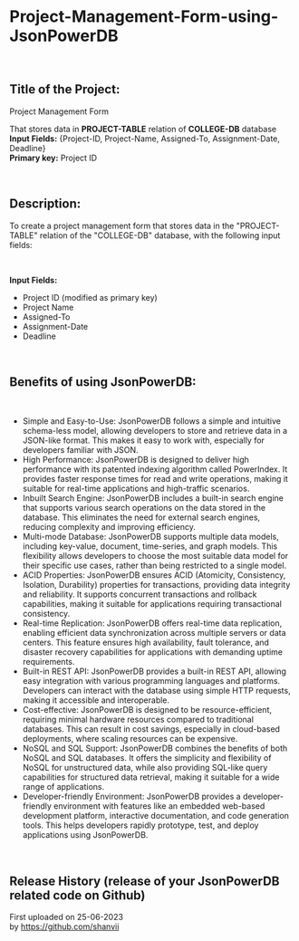 # Project-Management-Form-using-JsonPowerDB
</br>

<h2>Title of the Project:</h2>
Project Management Form

</br>

That stores data in **PROJECT-TABLE** relation of **COLLEGE-DB** database  
**Input Fields:** {Project-ID, Project-Name, Assigned-To, Assignment-Date, Deadline}  
**Primary key:** Project ID

</br>

<h2>Description:</h2>

To create a project management form that stores data in the "PROJECT-TABLE" relation of the "COLLEGE-DB" database, with the following input fields:

</br>

**Input Fields:**

* Project ID (modified as primary key)
* Project Name
* Assigned-To
* Assignment-Date
* Deadline

</br>


<h2>Benefits of using JsonPowerDB:</h2>
</br>

* Simple and Easy-to-Use: JsonPowerDB follows a simple and intuitive schema-less model, allowing developers to store and retrieve data in a JSON-like format. This makes it easy to work with, especially for developers familiar with JSON.
* High Performance: JsonPowerDB is designed to deliver high performance with its patented indexing algorithm called PowerIndex. It provides faster response times for read and write operations, making it suitable for real-time applications and high-traffic scenarios.
* Inbuilt Search Engine: JsonPowerDB includes a built-in search engine that supports various search operations on the data stored in the database. This eliminates the need for external search engines, reducing complexity and improving efficiency.
* Multi-mode Database: JsonPowerDB supports multiple data models, including key-value, document, time-series, and graph models. This flexibility allows developers to choose the most suitable data model for their specific use cases, rather than being restricted to a single model.
* ACID Properties: JsonPowerDB ensures ACID (Atomicity, Consistency, Isolation, Durability) properties for transactions, providing data integrity and reliability. It supports concurrent transactions and rollback capabilities, making it suitable for applications requiring transactional consistency.
* Real-time Replication: JsonPowerDB offers real-time data replication, enabling efficient data synchronization across multiple servers or data centers. This feature ensures high availability, fault tolerance, and disaster recovery capabilities for applications with demanding uptime requirements.
* Built-in REST API: JsonPowerDB provides a built-in REST API, allowing easy integration with various programming languages and platforms. Developers can interact with the database using simple HTTP requests, making it accessible and interoperable.
* Cost-effective: JsonPowerDB is designed to be resource-efficient, requiring minimal hardware resources compared to traditional databases. This can result in cost savings, especially in cloud-based deployments, where scaling resources can be expensive.
* NoSQL and SQL Support: JsonPowerDB combines the benefits of both NoSQL and SQL databases. It offers the simplicity and flexibility of NoSQL for unstructured data, while also providing SQL-like query capabilities for structured data retrieval, making it suitable for a wide range of applications.
* Developer-friendly Environment: JsonPowerDB provides a developer-friendly environment with features like an embedded web-based development platform, interactive documentation, and code generation tools. This helps developers rapidly prototype, test, and deploy applications using JsonPowerDB.

</br>


<h2>Release History (release of your JsonPowerDB related code on Github)</h2>

First uploaded on 25-06-2023
</br>
by https://github.com/shanvii
